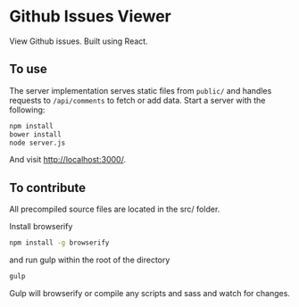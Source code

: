 # Github Issues Viewer

View Github issues. Built using React.

## To use

The server implementation serves static files from `public/` and handles requests to `/api/comments` to fetch or add data. Start a server with the following:

```sh
npm install
bower install
node server.js
```

And visit <http://localhost:3000/>.

## To contribute

All precompiled source files are located in the src/ folder. 

Install browserify

```sh
npm install -g browserify
```

and run gulp within the root of the directory

```sh
gulp
```

Gulp will browserify or compile any scripts and sass and watch for changes.